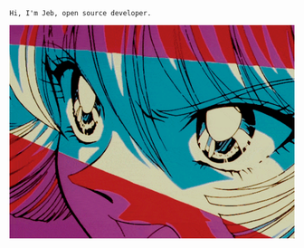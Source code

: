 ```hi
Hi, I'm Jeb, open source developer.
```
![alt text](https://github.com/j3bx/j3bx/blob/main/zzzzzzzzz.gif)
